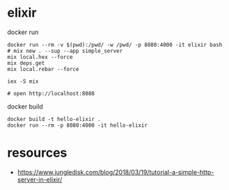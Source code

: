 # elixir

docker run
```
docker run --rm -v $(pwd):/pwd/ -w /pwd/ -p 8080:4000 -it elixir bash
# mix new . --sup --app simple_server
mix local.hex --force
mix deps.get
mix local.rebar --force

iex -S mix

# open http://localhost:8080
```

docker build
```
docker build -t hello-elixir .
docker run --rm -p 8080:4000 -it hello-elixir
```

# resources

- https://www.jungledisk.com/blog/2018/03/19/tutorial-a-simple-http-server-in-elixir/
